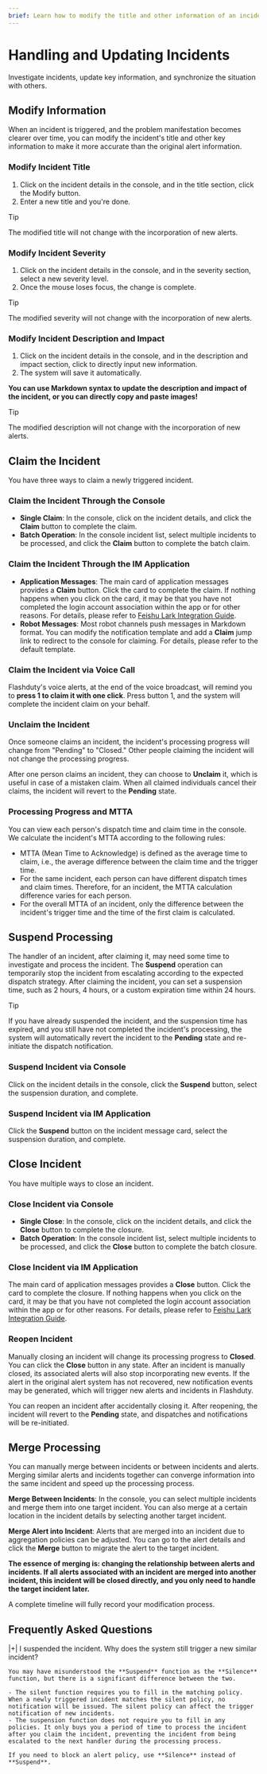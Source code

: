 ```yaml
---
brief: Learn how to modify the title and other information of an incident, and how to handle the incident
---
```


# Handling and Updating Incidents

Investigate incidents, update key information, and synchronize the situation with others.

## Modify Information

When an incident is triggered, and the problem manifestation becomes clearer over time, you can modify the incident's title and other key information to make it more accurate than the original alert information.

### Modify Incident Title

1. Click on the incident details in the console, and in the title section, click the Modify button.
2. Enter a new title and you're done.

> [!TIP]
> The modified title will not change with the incorporation of new alerts.

### Modify Incident Severity

1. Click on the incident details in the console, and in the severity section, select a new severity level.
2. Once the mouse loses focus, the change is complete.

> [!TIP]
> The modified severity will not change with the incorporation of new alerts.

### Modify Incident Description and Impact

1. Click on the incident details in the console, and in the description and impact section, click to directly input new information.
2. The system will save it automatically.

**You can use Markdown syntax to update the description and impact of the incident, or you can directly copy and paste images!**

> [!TIP]
> The modified description will not change with the incorporation of new alerts.

## Claim the Incident

You have three ways to claim a newly triggered incident.

### Claim the Incident Through the Console

- **Single Claim**: In the console, click on the incident details, and click the **Claim** button to complete the claim.
- **Batch Operation**: In the console incident list, select multiple incidents to be processed, and click the **Claim** button to complete the batch claim.

### Claim the Incident Through the IM Application

- **Application Messages**: The main card of application messages provides a **Claim** button. Click the card to complete the claim. If nothing happens when you click on the card, it may be that you have not completed the login account association within the app or for other reasons. For details, please refer to [Feishu Lark Integration Guide](http://docs.flashcat.cloud/zh/flashduty/lark-integration-guide).
- **Robot Messages**: Most robot channels push messages in Markdown format. You can modify the notification template and add a **Claim** jump link to redirect to the console for claiming. For details, please refer to the default template.

### Claim the Incident via Voice Call

Flashduty's voice alerts, at the end of the voice broadcast, will remind you to **press 1 to claim it with one click**. Press button 1, and the system will complete the incident claim on your behalf.

### Unclaim the Incident

Once someone claims an incident, the incident's processing progress will change from "Pending" to "Closed." Other people claiming the incident will not change the processing progress.

After one person claims an incident, they can choose to **Unclaim** it, which is useful in case of a mistaken claim. When all claimed individuals cancel their claims, the incident will revert to the **Pending** state.

### Processing Progress and MTTA

You can view each person's dispatch time and claim time in the console. We calculate the incident's MTTA according to the following rules:

- MTTA (Mean Time to Acknowledge) is defined as the average time to claim, i.e., the average difference between the claim time and the trigger time.
- For the same incident, each person can have different dispatch times and claim times. Therefore, for an incident, the MTTA calculation difference varies for each person.
- For the overall MTTA of an incident, only the difference between the incident's trigger time and the time of the first claim is calculated.

## Suspend Processing

The handler of an incident, after claiming it, may need some time to investigate and process the incident. The **Suspend** operation can temporarily stop the incident from escalating according to the expected dispatch strategy. After claiming the incident, you can set a suspension time, such as 2 hours, 4 hours, or a custom expiration time within 24 hours.

> [!TIP]
> If you have already suspended the incident, and the suspension time has expired, and you still have not completed the incident's processing, the system will automatically revert the incident to the **Pending** state and re-initiate the dispatch notification.

### Suspend Incident via Console

Click on the incident details in the console, click the **Suspend** button, select the suspension duration, and complete.

### Suspend Incident via IM Application

Click the **Suspend** button on the incident message card, select the suspension duration, and complete.

## Close Incident

You have multiple ways to close an incident.

### Close Incident via Console

- **Single Close**: In the console, click on the incident details, and click the **Close** button to complete the closure.
- **Batch Operation**: In the console incident list, select multiple incidents to be processed, and click the **Close** button to complete the batch closure.

### Close Incident via IM Application

The main card of application messages provides a **Close** button. Click the card to complete the closure. If nothing happens when you click on the card, it may be that you have not completed the login account association within the app or for other reasons. For details, please refer to [Feishu Lark Integration Guide](http://docs.flashcat.cloud/zh/flashduty/lark-integration-guide).

### Reopen Incident

Manually closing an incident will change its processing progress to **Closed**. You can click the **Close** button in any state. After an incident is manually closed, its associated alerts will also stop incorporating new events. If the alert in the original alert system has not recovered, new notification events may be generated, which will trigger new alerts and incidents in Flashduty.

You can reopen an incident after accidentally closing it. After reopening, the incident will revert to the **Pending** state, and dispatches and notifications will be re-initiated.

## Merge Processing

You can manually merge between incidents or between incidents and alerts. Merging similar alerts and incidents together can converge information into the same incident and speed up the processing process.

**Merge Between Incidents**: In the console, you can select multiple incidents and merge them into one target incident. You can also merge at a certain location in the incident details by selecting another target incident.

**Merge Alert into Incident**: Alerts that are merged into an incident due to aggregation policies can be adjusted. You can go to the alert details and click the **Merge** button to migrate the alert to the target incident.

**The essence of merging is: changing the relationship between alerts and incidents. If all alerts associated with an incident are merged into another incident, this incident will be closed directly, and you only need to handle the target incident later.**

A complete timeline will fully record your modification process.

## Frequently Asked Questions

|+| I suspended the incident. Why does the system still trigger a new similar incident?

    You may have misunderstood the **Suspend** function as the **Silence** function, but there is a significant difference between the two.

    - The silent function requires you to fill in the matching policy. When a newly triggered incident matches the silent policy, no notification will be issued. The silent policy can affect the trigger notification of new incidents.
    - The suspension function does not require you to fill in any policies. It only buys you a period of time to process the incident after you claim the incident, preventing the incident from being escalated to the next handler during the processing process.

    If you need to block an alert policy, use **Silence** instead of **Suspend**.